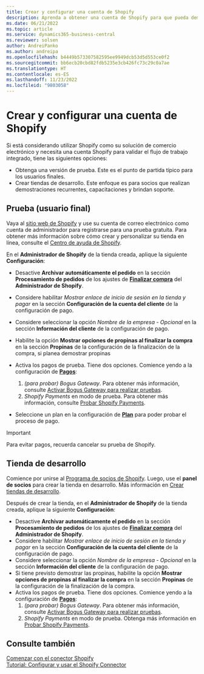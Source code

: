 ```yaml
---
title: Crear y configurar una cuenta de Shopify
description: Aprenda a obtener una cuenta de Shopify para que pueda demostrar el flujo de trabajo para integrar Shopify y Business Central.
ms.date: 06/21/2022
ms.topic: article
ms.service: dynamics365-business-central
ms.reviewer: solsen
author: AndreiPanko
ms.author: andreipa
ms.openlocfilehash: b4449b573307582595ee9949dcb53d5d553ce0f2
ms.sourcegitcommit: bb6ecb20cbd82fdb5235e3cb426fc73c29c0a7ae
ms.translationtype: HT
ms.contentlocale: es-ES
ms.lasthandoff: 11/23/2022
ms.locfileid: "9803058"
---
```

# <a name="create-and-set-up-a-shopify-account"></a>Crear y configurar una cuenta de Shopify

Si está considerando utilizar Shopify como su solución de comercio electrónico y necesita una cuenta Shopify para validar el flujo de trabajo integrado, tiene las siguientes opciones:

- Obtenga una versión de prueba. Este es el punto de partida típico para los usuarios finales.  
- Crear tiendas de desarrollo. Este enfoque es para socios que realizan demostraciones recurrentes, capacitaciones y brindan soporte.

## <a name="trial-end-user"></a>Prueba (usuario final)

Vaya al [sitio web de Shopify](https://www.shopify.com) y use su cuenta de correo electrónico como cuenta de administrador para registrarse para una prueba gratuita. Para obtener más información sobre cómo crear y personalizar su tienda en línea, consulte el [Centro de ayuda de Shopify](https://help.shopify.com/).

En el **Administrador de Shopify** de la tienda creada, aplique la siguiente **Configuración**:

- Desactive **Archivar automáticamente el pedido** en la sección **Procesamiento de pedidos** de los ajustes de [**Finalizar compra**](https://www.shopify.com/admin/settings/checkout) del **Administrador de Shopify**.
- Considere habilitar *Mostrar enlace de inicio de sesión en la tienda y pagar* en la sección **Configuración de la cuenta del cliente** de la configuración de pago.
- Considere seleccionar la opción *Nombre de la empresa - Opcional* en la sección **Información del cliente** de la configuración de pago.
- Habilite la opción **Mostrar opciones de propinas al finalizar la compra** en la sección **Propinas** de la configuración de la finalización de la compra, si planea demostrar propinas
- Activa los pagos de prueba. Tiene dos opciones. Comience yendo a la configuración de [**Pagos**](https://www.shopify.com/admin/settings/payments):  
  1. *(para probar) Bogus Gateway*. Para obtener más información, consulte [Activar Bogus Gateway para realizar pruebas](https://help.shopify.com/en/manual/checkout-settings/test-orders#place-a-test-order-by-simulating-a-transaction).
  2. *Shopify Payments* en modo de prueba. Para obtener más información, consulte [Probar Shopify Payments](https://help.shopify.com/en/manual/payments/shopify-payments/testing-shopify-payments).

- Seleccione un plan en la configuración de [**Plan**](https://www.shopify.com/admin/settings/plan) para poder probar el proceso de pago.

> [!Important]  
> Para evitar pagos, recuerda cancelar su prueba de Shopify.

## <a name="development-store"></a>Tienda de desarrollo

Comience por unirse al [Programa de socios de Shopify](https://help.shopify.com/partners/about). Luego, use el **panel de socios** para crear la tienda en desarrollo. Más información en [Crear tiendas de desarrollo](https://help.shopify.com/partners/dashboard/managing-stores/development-stores).

Después de crear la tienda, en el **Administrador de Shopify** de la tienda creada, aplique la siguiente **Configuración**:

- Desactive **Archivar automáticamente el pedido** en la sección **Procesamiento de pedidos** de los ajustes de [**Finalizar compra**](https://www.shopify.com/admin/settings/checkout) del **Administrador de Shopify**.
- Considere habilitar *Mostrar enlace de inicio de sesión en la tienda y pagar* en la sección **Configuración de la cuenta del cliente** de la configuración de pago.
- Considere seleccionar la opción *Nombre de la empresa - Opcional* en la sección **Información del cliente** de la configuración de pago.
- Si tiene previsto demostrar las propinas, habilite la opción **Mostrar opciones de propinas al finalizar la compra** en la sección **Propinas** de la configuración de la finalización de la compra.
- Activa los pagos de prueba. Tiene dos opciones. Comience yendo a la configuración de [**Pagos**](https://www.shopify.com/admin/settings/payments):  
  1. *(para probar) Bogus Gateway*. Para obtener más información, consulte [Activar Bogus Gateway para realizar pruebas](https://help.shopify.com/en/manual/checkout-settings/test-orders#place-a-test-order-by-simulating-a-transaction).
  2. *Shopify Payments* en modo de prueba. Obtenga más información en [Probar Shopify Payments](https://help.shopify.com/en/manual/payments/shopify-payments/testing-shopify-payments).

## <a name="see-also"></a>Consulte también

[Comenzar con el conector Shopify](get-started.md)  
[Tutorial: Configurar y usar el Shopify Connector](walkthrough-setting-up-and-using-shopify.md)
